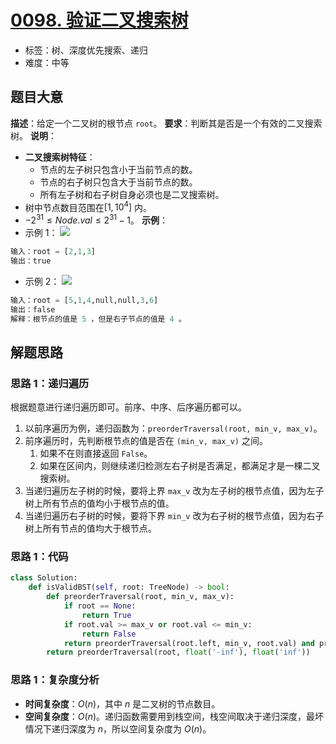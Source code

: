 # [0098. 验证二叉搜索树](https://leetcode.cn/problems/validate-binary-search-tree/)
- 标签：树、深度优先搜索、递归
- 难度：中等
## 题目大意
**描述**：给定一个二叉树的根节点 `root`。
**要求**：判断其是否是一个有效的二叉搜索树。
**说明**：
- **二叉搜索树特征**：
  - 节点的左子树只包含小于当前节点的数。
  - 节点的右子树只包含大于当前节点的数。
  - 所有左子树和右子树自身必须也是二叉搜索树。
- 树中节点数目范围在$[1, 10^4]$ 内。
- $-2^{31} \le Node.val \le 2^{31} - 1$。
**示例**：
- 示例 1：
![](https://assets.leetcode.com/uploads/2020/12/01/tree1.jpg)
```python
输入：root = [2,1,3]
输出：true
```
- 示例 2：
![](https://assets.leetcode.com/uploads/2020/12/01/tree2.jpg)
```python
输入：root = [5,1,4,null,null,3,6]
输出：false
解释：根节点的值是 5 ，但是右子节点的值是 4 。
```
## 解题思路
### 思路 1：递归遍历
根据题意进行递归遍历即可。前序、中序、后序遍历都可以。
1. 以前序遍历为例，递归函数为：`preorderTraversal(root, min_v, max_v)`。
2. 前序遍历时，先判断根节点的值是否在 `(min_v, max_v)` 之间。
   1. 如果不在则直接返回 `False`。
   2. 如果在区间内，则继续递归检测左右子树是否满足，都满足才是一棵二叉搜索树。
3. 当递归遍历左子树的时候，要将上界 `max_v` 改为左子树的根节点值，因为左子树上所有节点的值均小于根节点的值。
4. 当递归遍历右子树的时候，要将下界 `min_v` 改为右子树的根节点值，因为右子树上所有节点的值均大于根节点。
### 思路 1：代码
```python
class Solution:
    def isValidBST(self, root: TreeNode) -> bool:
        def preorderTraversal(root, min_v, max_v):
            if root == None:
                return True
            if root.val >= max_v or root.val <= min_v:
                return False
            return preorderTraversal(root.left, min_v, root.val) and preorderTraversal(root.right, root.val, max_v)
        return preorderTraversal(root, float('-inf'), float('inf'))
```
### 思路 1：复杂度分析
- **时间复杂度**：$O(n)$，其中 $n$ 是二叉树的节点数目。
- **空间复杂度**：$O(n)$。递归函数需要用到栈空间，栈空间取决于递归深度，最坏情况下递归深度为 $n$，所以空间复杂度为 $O(n)$。